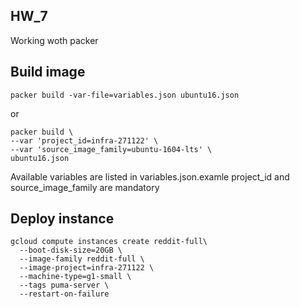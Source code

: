 ## HW_7
  Working woth packer

## Build image
```
packer build -var-file=variables.json ubuntu16.json
```
  or
```
packer build \
--var 'project_id=infra-271122' \
--var 'source_image_family=ubuntu-1604-lts' \
ubuntu16.json
```
  Available variables are listed in variables.json.examle
  project_id and source_image_family are mandatory

## Deploy instance
```
gcloud compute instances create reddit-full\
  --boot-disk-size=20GB \
  --image-family reddit-full \
  --image-project=infra-271122 \
  --machine-type=g1-small \
  --tags puma-server \
  --restart-on-failure
```
